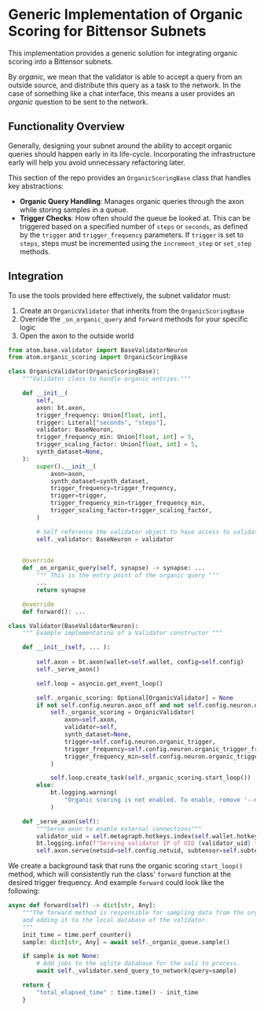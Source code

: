 # Generic Implementation of Organic Scoring for Bittensor Subnets

This implementation provides a generic solution for integrating organic scoring into a Bittensor subnets. 

By *organic*, we mean that the validator is able to accept a query from an outside source, and distribute this query as a task to the network. In the case of something like a chat interface, this means a user provides an *organic* question to be sent to the network. 

## Functionality Overview
Generally, designing your subnet around the ability to accept organic queries should happen early in its life-cycle. Incorporating the infrastructure early will help you avoid unnecessary refactoring later. 

This section of the repo provides an `OrganicScoringBase` class that handles key abstractions:

- **Organic Query Handling**: Manages organic queries through the axon while storing samples in a queue.
- **Trigger Checks**: How often should the queue be looked at. This can be triggered based on a specified number of `steps` or `seconds`,
as defined by the `trigger` and `trigger_frequency` parameters. If `trigger` is set to `steps`,
steps must be incremented using the `increment_step` or `set_step` methods.

## Integration
To use the tools provided here effectively, the subnet validator must: 
1. Create an `OrganicValidator` that inherits from the `OrganicScoringBase`
2. Override the `_on_organic_query` and `forward` methods for your specific logic 
3. Open the axon to the outside world 

```python 
from atom.base.validator import BaseValidatorNeuron
from atom.organic_scoring import OrganicScoringBase

class OrganicValidator(OrganicScoringBase):
    """Validator class to handle organic entries."""

    def __init__(
        self,
        axon: bt.axon,
        trigger_frequency: Union[float, int],
        trigger: Literal["seconds", "steps"],
        validator: BaseNeuron,
        trigger_frequency_min: Union[float, int] = 5,
        trigger_scaling_factor: Union[float, int] = 5,
        synth_dataset=None,
    ):
        super().__init__(
            axon=axon,
            synth_dataset=synth_dataset,
            trigger_frequency=trigger_frequency,
            trigger=trigger,
            trigger_frequency_min=trigger_frequency_min,
            trigger_scaling_factor=trigger_scaling_factor,
        )

        # Self reference the validator object to have access to validator methods.
        self._validator: BaseNeuron = validator

        
    @override
    def _on_organic_query(self, synapse) -> synapse: ...
        """ This is the entry point of the organic query """ 
        ... 
        return synapse 

    @override
    def forward(): ... 

class Validator(BaseValidatorNeuron):
    """ Example implementatino of a Validator constructor """

    def __init__(self, ... ):
        
        self.axon = bt.axon(wallet=self.wallet, config=self.config)
        self._serve_axon()

        self.loop = asyncio.get_event_loop()

        self._organic_scoring: Optional[OrganicValidator] = None
        if not self.config.neuron.axon_off and not self.config.neuron.organic_disabled:
            self._organic_scoring = OrganicValidator(
                axon=self.axon,
                validator=self,
                synth_dataset=None,
                trigger=self.config.neuron.organic_trigger,
                trigger_frequency=self.config.neuron.organic_trigger_frequency,
                trigger_frequency_min=self.config.neuron.organic_trigger_frequency_min,
            )

            self.loop.create_task(self._organic_scoring.start_loop())
        else:
            bt.logging.warning(
                "Organic scoring is not enabled. To enable, remove '--neuron.axon_off' and '--neuron.organic_disabled'"
            )

    def _serve_axon(self):
        """Serve axon to enable external connections"""
        validator_uid = self.metagraph.hotkeys.index(self.wallet.hotkey.ss58_address)
        bt.logging.info(f"Serving validator IP of UID {validator_uid} to chain...")
        self.axon.serve(netuid=self.config.netuid, subtensor=self.subtensor).start()
```

We create a background task that runs the organic scoring `start_loop()` method, which will consistently run the class' `forward` function at the desired trigger frequency. And example `forward` could look like the following: 

```python
async def forward(self) -> dict[str, Any]:
    """The forward method is responsible for sampling data from the organic queue,
    and adding it to the local database of the validator.
    """
    init_time = time.perf_counter()
    sample: dict[str, Any] = await self._organic_queue.sample()

    if sample is not None:
        # Add jobs to the sqlite database for the vali to process.
        await self._validator.send_query_to_network(query=sample)

    return {
        "total_elapsed_time" : time.time() - init_time
    }

```
